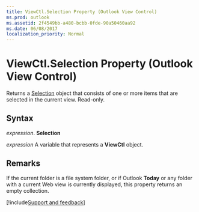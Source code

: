 ```yaml
---
title: ViewCtl.Selection Property (Outlook View Control)
ms.prod: outlook
ms.assetid: 2f4549bb-a480-bcbb-0fde-90a50460aa92
ms.date: 06/08/2017
localization_priority: Normal
---
```



# ViewCtl.Selection Property (Outlook View Control)

Returns a  [Selection](Outlook.Selection.md) object that consists of one or more items that are selected in the current view. Read-only.


## Syntax

 _expression_. **Selection**

_expression_ A variable that represents a  **ViewCtl** object.


## Remarks

If the current folder is a file system folder, or if Outlook  **Today** or any folder with a current Web view is currently displayed, this property returns an empty collection.

[!include[Support and feedback](~/includes/feedback-boilerplate.md)]